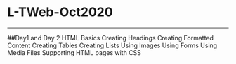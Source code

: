 # L-TWeb-Oct2020
<hr/>
##Day1 and Day 2
  HTML Basics
  Creating Headings
  Creating Formatted Content
  Creating Tables
  Creating Lists
  Using Images
  Using Forms
  Using Media Files
  Supporting HTML pages with CSS
  
